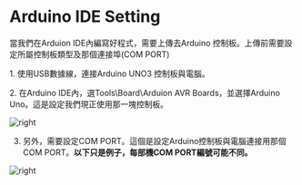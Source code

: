 <h1>Arduino IDE Setting</h1>
當我們在Arduion IDE內編寫好程式，需要上傳去Arduino 控制板。上傳前需要設定所屬控制板類型及那個連接埠(COM PORT)<p>
1. 使用USB數據線，連接Arduino UNO3 控制板與電腦。<p>
2. 在Arduino IDE內，選Tools\Board\Arduion AVR Boards，並選擇Arduino Uno。這是設定我們現正使用那一塊控制板。<p>

<img src="https://www.meteam.org/1st_STEM2022/GithubWebpage/AIDES01.png" alt="right"><p>

3. 另外，需要設定COM PORT。這個是設定Arduino控制板與電腦連接用那個COM PORT。<B>以下只是例子，每部機COM PORT編號可能不同。</B><p>
  
<img src="https://www.meteam.org/1st_STEM2022/GithubWebpage/AIDES02.png" alt="right"><p>
